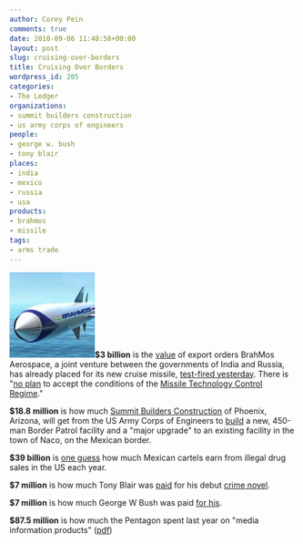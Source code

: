 ```yaml
---
author: Corey Pein
comments: true
date: 2010-09-06 11:48:58+00:00
layout: post
slug: cruising-over-borders
title: Cruising Over Borders 
wordpress_id: 205
categories:
- The Ledger
organizations:
- summit builders construction
- us army corps of engineers
people:
- george w. bush
- tony blair
places:
- india
- mexico
- russia
- usa
products:
- brahmos
- missile
tags:
- arms trade
---
```


**![](/images/2010/09/brahmos-hypersonic-150x150.jpg)$3 billion** is the [value](http://www.brahmos.com/newscenter.php?newsid=137) of export orders BrahMos Aerospace, a joint venture between the governments of India and Russia, has already placed for its new cruise missile, [test-fired yesterday](http://timesofindia.indiatimes.com/india/India-test-fires-BrahMos-cruise-missile-/articleshow/6497438.cms). There is "[no plan](http://www.brahmos.com/newscenter.php?newsid=136) to accept the conditions of the [Missile Technology Control Regime](http://www.mtcr.info/english/objectives.html)."

**$18.8 million** is how much [Summit Builders Construction](http://yosemite.epa.gov/opa/admpress.nsf/0/016C1A9E821B604585257760005876C1) of Phoenix, Arizona, will get from the US Army Corps of Engineers to [build](http://www.defense.gov//contracts/contract.aspx?contractid=4360) a new, 450-man Border Patrol facility and a "major upgrade" to an existing facility in the town of Naco, on the Mexican border.

**$39 billion** is [one guess](http://www.defense.gov//contracts/contract.aspx?contractid=4360) how much Mexican cartels earn from illegal drug sales in the US each year.

**$7 million** is how much Tony Blair was [paid](http://www.google.com/hostednews/ap/article/ALeqM5jcXNTzupB83twmX2GvwFZ8V80dKQD9I2G1CO4) for his debut [crime novel](http://www.facebook.com/group.php?gid=150746811621277).﻿

**$7 million** is how much George W Bush was paid [for his](http://gawker.com/5174827/george-w-bushs-sad-book-deal).

**$87.5 million** is how much the Pentagon spent last year on "media information products" ([pdf](http://comptroller.defense.gov/defbudget/fy2010/budget_justification/pdfs/01_Operation_and_Maintenance/O_M_VOL_1_PARTS/DMA.pdf))
